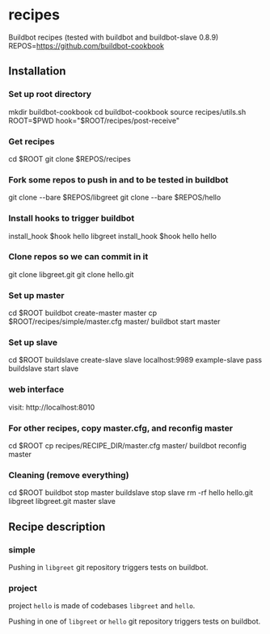 # recipes

Buildbot recipes (tested with buildbot and buildbot-slave 0.8.9)
REPOS=https://github.com/buildbot-cookbook

## Installation

### Set up root directory
mkdir buildbot-cookbook
cd buildbot-cookbook
source recipes/utils.sh
ROOT=$PWD
hook="$ROOT/recipes/post-receive"

### Get recipes
cd $ROOT
git clone $REPOS/recipes

### Fork some repos to push in and to be tested in buildbot
git clone --bare $REPOS/libgreet
git clone --bare $REPOS/hello

### Install hooks to trigger buildbot
install_hook $hook hello libgreet
install_hook $hook hello hello

### Clone repos so we can commit in it
git clone libgreet.git
git clone hello.git

### Set up master
cd $ROOT
buildbot create-master master
cp $ROOT/recipes/simple/master.cfg master/
buildbot start master

### Set up slave
cd $ROOT
buildslave create-slave slave localhost:9989 example-slave pass
buildslave start slave

### web interface
visit: http://localhost:8010

### For other recipes, copy master.cfg, and reconfig master
cd $ROOT
cp recipes/RECIPE_DIR/master.cfg master/
buildbot reconfig master

### Cleaning (remove everything)
cd $ROOT
buildbot stop master
buildslave stop slave
rm -rf hello hello.git libgreet libgreet.git master slave

## Recipe description

### simple

Pushing in `libgreet` git repository triggers tests on buildbot.

### project

project `hello` is made of codebases `libgreet` and `hello`.

Pushing in one of `libgreet` or `hello` git repository triggers tests on
buildbot.
